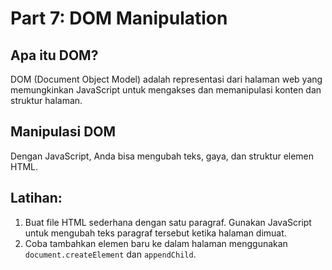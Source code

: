 
# Part 7: DOM Manipulation

## Apa itu DOM?
DOM (Document Object Model) adalah representasi dari halaman web yang memungkinkan JavaScript untuk mengakses dan memanipulasi konten dan struktur halaman.

## Manipulasi DOM
Dengan JavaScript, Anda bisa mengubah teks, gaya, dan struktur elemen HTML.

## Latihan:
1. Buat file HTML sederhana dengan satu paragraf. Gunakan JavaScript untuk mengubah teks paragraf tersebut ketika halaman dimuat.
2. Coba tambahkan elemen baru ke dalam halaman menggunakan `document.createElement` dan `appendChild`.
